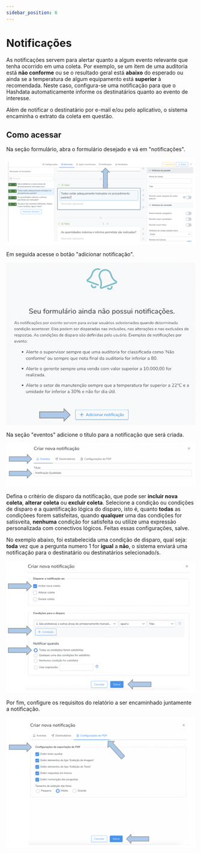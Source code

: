 ```yaml
---
sidebar_position: 6
---
```

# Notificações

As notificações servem para alertar quanto a algum evento relevante que tenha ocorrido em uma coleta. Por exemplo, se um item de uma auditoria está **não conforme** ou se o resultado geral está **abaixo** do esperado ou ainda se a temperatura de algum equipamento está **superior** à recomendada. Neste caso, configura-se uma notificação para que o Hashdata automaticamente informe os destinatários quanto ao evento de interesse.

Além de notificar o destinatário por e-mail e/ou pelo aplicativo, o sistema encaminha o extrato da coleta em questão.

## Como acessar

Na seção formulário, abra o formulário desejado e vá em "notificações".

![main-notif](./images/main-notif.png)

Em seguida acesse o botão "adicionar notificação".


![notif1](./images/notif1.png)

Na seção "eventos" adicione o título para a notificação que será criada.

![notif2](./images/notif2.png)

Defina o critério de disparo da notificação, que pode ser **incluir nova coleta**, **alterar coleta** ou **excluir coleta**. Selecione a condição ou condições de disparo e a quantificação lógica do disparo, isto é, quanto **todas** as condiçõees forem satisfeitas, quando **qualquer** uma das condições for satisveita, **nenhuma** condição for satisfeita ou utilize uma expressão personalizada com conectivos lógicos. Feitas essas configurações, salve.

No exemplo abaixo, foi estabelecida uma condição de disparo, qual seja: **toda** vez que a pergunta numero 1 for **igual** a **não**, o sistema enviará uma notificação para o destinatário ou destinatários selecionado/s.

![notif3](./images/notif3.png)

Por fim, configure os requisitos do relatório a ser encaminhado juntamente a notificação.

![notif4](./images/notif4.png)




